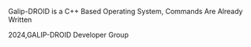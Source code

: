 
Galip-DROID is a C++ Based Operating System, Commands Are Already Written


2024,GALIP-DROID Developer Group
